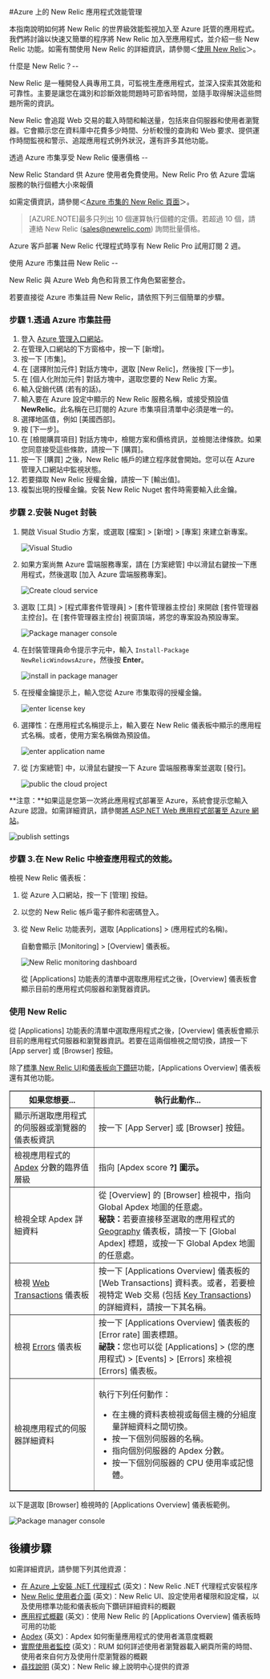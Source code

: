 <properties 
	pageTitle="將 New Relic 與 Azure 搭配使用 | Microsoft Azure" 
	description="了解如何使用 New Relic 服務來管理與監控 Azure 應用程式。" 
	services="" 
	documentationCenter=".net" 
	authors="stepsic-microsoft-com" 
	manager="carolz" 
	editor=""/>

<tags 
	ms.service="cloud-services" 
	ms.workload="tbd" 
	ms.tgt_pltfrm="na" 
	ms.devlang="dotnet" 
	ms.topic="article" 
	ms.date="03/16/2015" 
	ms.author="stepsic"/>



#Azure 上的 New Relic 應用程式效能管理

本指南說明如何將 New Relic 的世界級效能監視加入至 Azure 託管的應用程式。我們將討論以快速又簡單的程序將 New Relic 加入至應用程式，並介紹一些 New Relic 功能。如需有關使用 New Relic 的詳細資訊，請參閱＜[使用 New Relic](#using-new-relic)＞。

什麼是 New Relic？--

New Relic 是一種開發人員專用工具，可監視生產應用程式，並深入探索其效能和可靠性。主要是讓您在識別和診斷效能問題時可節省時間，並隨手取得解決這些問題所需的資訊。

New Relic 會追蹤 Web 交易的載入時間和輸送量，包括來自伺服器和使用者瀏覽器。它會顯示您在資料庫中花費多少時間、分析較慢的查詢和 Web 要求、提供運作時間監視和警示、追蹤應用程式例外狀況，還有許多其他功能。

透過 Azure 市集享受 New Relic 優惠價格 --

New Relic Standard 供 Azure 使用者免費使用。New Relic Pro 依 Azure 雲端服務的執行個體大小來報價

如需定價資訊，請參閱＜[Azure 市集的 New Relic 頁面](http://azure.microsoft.com/marketplace/partners/newrelic/newrelic)＞。

> [AZURE.NOTE]最多只列出 10 個運算執行個體的定價。若超過 10 個，請連絡 New Relic (sales@newrelic.com) 詢問批量價格。

Azure 客戶部署 New Relic 代理程式時享有 New Relic Pro 試用訂閱 2 週。

使用 Azure 市集註冊 New Relic --

New Relic 與 Azure Web 角色和背景工作角色緊密整合。

若要直接從 Azure 市集註冊 New Relic，請依照下列三個簡單的步驟。

### 步驟 1.透過 Azure 市集註冊

1. 登入 [Azure 管理入口網站](https://manage.windowsazure.com)。
2. 在管理入口網站的下方窗格中，按一下 [新增]。
3. 按一下 [市集]。
4. 在 [選擇附加元件] 對話方塊中，選取 [New Relic]，然後按 [下一步]。
5. 在 [個人化附加元件] 對話方塊中，選取您要的 New Relic 方案。
6. 輸入促銷代碼 (若有的話)。
7. 輸入要在 Azure 設定中顯示的 New Relic 服務名稱，或接受預設值 **NewRelic**。此名稱在已訂閱的 Azure 市集項目清單中必須是唯一的。
8. 選擇地區值，例如 [美國西部]。
9. 按 [下一步]。
10. 在 [檢閱購買項目] 對話方塊中，檢閱方案和價格資訊，並檢閱法律條款。如果您同意接受這些條款，請按一下 [購買]。
11. 按一下 [購買] 之後，New Relic 帳戶的建立程序就會開始。您可以在 Azure 管理入口網站中監視狀態。
12. 若要擷取 New Relic 授權金鑰，請按一下 [輸出值]。 
13. 複製出現的授權金鑰。安裝 New Relic Nuget 套件時需要輸入此金鑰。

### 步驟 2.安裝 Nuget 封裝

1. 開啟 Visual Studio 方案，或選取 [檔案] > [新增] > [專案] 來建立新專案。

	![Visual Studio](./media/store-new-relic-cloud-services-dotnet-application-performce-management/NewRelicAzureNuget01.png)

2. 如果方案尚無 Azure 雲端服務專案，請在 [方案總管] 中以滑鼠右鍵按一下應用程式，然後選取 [加入 Azure 雲端服務專案]。

	![Create cloud service](./media/store-new-relic-cloud-services-dotnet-application-performce-management/NewRelicAzureNuget02.png)

3. 選取 [工具] > [程式庫套件管理員] > [套件管理器主控台] 來開啟 [套件管理器主控台]。在 [套件管理器主控台] 視窗頂端，將您的專案設為預設專案。

	![Package manager console](./media/store-new-relic-cloud-services-dotnet-application-performce-management/NewRelicAzureNuget04.png)

4. 在封裝管理員命令提示字元中，輸入 `Install-Package
   NewRelicWindowsAzure`，然後按 **Enter**。

	![install in package manager](./media/store-new-relic-cloud-services-dotnet-application-performce-management/NewRelicAzureNuget06.png)

5. 在授權金鑰提示上，輸入您從 Azure 市集取得的授權金鑰。

	![enter license key](./media/store-new-relic-cloud-services-dotnet-application-performce-management/NewRelicAzureNuget07.png)

6. 選擇性：在應用程式名稱提示上，輸入要在 New Relic 儀表板中顯示的應用程式名稱。或者，使用方案名稱做為預設值。

	![enter application name](./media/store-new-relic-cloud-services-dotnet-application-performce-management/NewRelicAzureNuget08.png)

7. 從 [方案總管] 中，以滑鼠右鍵按一下 Azure 雲端服務專案並選取 [發行]。

	![public the cloud project](./media/store-new-relic-cloud-services-dotnet-application-performce-management/NewRelicAzureNuget09.png)


**注意：**如果這是您第一次將此應用程式部署至 Azure，系統會提示您輸入 Azure 認證。如需詳細資訊，請參閱<a href="/develop/net/tutorials/get-started/">將 ASP.NET Web 應用程式部署至 Azure 網站</a>。

![publish settings](./media/store-new-relic-cloud-services-dotnet-application-performce-management/NewRelicAzureNuget10.png)

### 步驟 3.在 New Relic 中檢查應用程式的效能。

檢視 New Relic 儀表板：

1. 從 Azure 入口網站，按一下 [管理] 按鈕。
2. 以您的 New Relic 帳戶電子郵件和密碼登入。
3. 從 New Relic 功能表列，選取 [Applications] > (應用程式的名稱)。

	自動會顯示 [Monitoring] > [Overview] 儀表板。

	![New Relic monitoring dashboard](./media/store-new-relic-cloud-services-dotnet-application-performce-management/NewRelic_app.png)

	從 [Applications] 功能表的清單中選取應用程式之後，[Overview] 儀表板會顯示目前的應用程式伺服器和瀏覽器資訊。

### <a id="using-new-relic"></a>使用 New Relic

從 [Applications] 功能表的清單中選取應用程式之後，[Overview] 儀表板會顯示目前的應用程式伺服器和瀏覽器資訊。若要在這兩個檢視之間切換，請按一下 [App server] 或 [Browser] 按鈕。

除了<a href="https://newrelic.com/docs/site/the-new-relic-ui#functions">標準 New Relic UI</a>和<a href="https://newrelic.com/docs/site/the-new-relic-ui#drilldown">儀表板向下鑽研</a>功能，[Applications Overview] 儀表板還有其他功能。

<table border="1">
  <thead>
    <tr>
      <th><b>如果您想要...</b></th>
      <th><b>執行此動作...</b></th>
    </tr>
  </thead>
  <tbody>
    <tr>
       <td>顯示所選取應用程式的伺服器或瀏覽器的儀表板資訊</td>
       <td>按一下 [App Server]<b></b> 或 [Browser]<b></b> 按鈕。</td>
    </tr>
     <tr>
       <td>檢視應用程式的 <a href="https://newrelic.com/docs/site/apdex" target="_blank">Apdex</a> 分數的臨界值層級</td>
       <td>指向 [Apdex score <b>?<b>] 圖示。</b></b></td>
    </tr>
    <tr>
       <td>檢視全球 Apdex 詳細資料</td>
       <td>從 [Overview] 的 [Browser]<b></b> 檢視中，指向 Global Apdex 地圖的任意處。<br /><b>秘訣：</b>若要直接移至選取的應用程式的 <a href="https://docs.newrelic.com/docs/new-relic-browser/geography-dashboard" target="_blank">Geography</a> 儀表板，請按一下 [Global Apdex]<b></b> 標題，或按一下 Global Apdex 地圖的任意處。</td>
    </tr>
    <tr>
       <td>檢視 <a href="https://newrelic.com/docs/applications-dashboards/web-transactions" target="_blank">Web Transactions</a> 儀表板</td>
       <td>按一下 [Applications Overview] 儀表板的 [Web Transactions] 資料表。或者，若要檢視特定 Web 交易 (包括 <a href="https://newrelic.com/docs/site/key-transactions" target="_blank">Key Transactions</a>) 的詳細資料，請按一下其名稱。</td>
    </tr>
    <tr>
       <td>檢視 <a href="https://newrelic.com/docs/site/errors" target="_blank">Errors</a> 儀表板</td>
       <td>按一下 [Applications Overview] 儀表板的 [Error rate] 圖表標題。<br /><b>祕訣：</b>您也可以從 [Applications]<b></b> > (您的應用程式) > [Events] > [Errors] 來檢視 [Errors] 儀表板。</td>
    </tr>
    <tr>
       <td>檢視應用程式的伺服器詳細資料</td>
       <td><p>執行下列任何動作：<p>
        <ul>
          <li>在主機的資料表檢視或每個主機的分組度量詳細資料之間切換。</li>
          <li>按一下個別伺服器的名稱。</li>
          <li>指向個別伺服器的 Apdex 分數。</li>
          <li>按一下個別伺服器的 CPU 使用率或記憶體。</li>
        </ul>
       </p></p></td>
    </tr>
  </tbody>
</table>

以下是選取 [Browser] 檢視時的 [Applications Overview] 儀表板範例。

![Package manager console](./media/store-new-relic-cloud-services-dotnet-application-performce-management/NewRelic_app_browser.png)

## 後續步驟

如需詳細資訊，請參閱下列其他資源：

 * [在 Azure 上安裝 .NET 代理程式](https://newrelic.com/docs/dotnet/installing-the-net-agent-on-azure) (英文)：New Relic .NET 代理程式安裝程序 
 * [New Relic 使用者介面](https://newrelic.com/docs/site/the-new-relic-ui) (英文)：New Relic UI、設定使用者權限和設定檔，以及使用標準功能和儀表板向下鑽研詳細資料的概觀
 * [應用程式概觀](https://newrelic.com/docs/site/applications-overview) (英文)：使用 New Relic 的 [Applications Overview] 儀表板時可用的功能
 * [Apdex](https://newrelic.com/docs/site/apdex) (英文)：Apdex 如何衡量應用程式的使用者滿意度概觀
 * [實際使用者監控](https://newrelic.com/docs/features/real-user-monitoring) (英文)：RUM 如何詳述使用者瀏覽器載入網頁所需的時間、使用者來自何方及使用什麼瀏覽器的概觀
 * [尋找說明](https://newrelic.com/docs/site/finding-help) (英文)：New Relic 線上說明中心提供的資源

<!---HONumber=Oct15_HO3-->